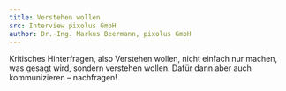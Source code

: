 ```yaml
---
title: Verstehen wollen
src: Interview pixolus GmbH
author: Dr.-Ing. Markus Beermann, pixolus GmbH
---
```

Kritisches Hinterfragen, also Verstehen wollen, nicht einfach nur machen, was gesagt wird, sondern verstehen wollen. Dafür dann aber auch kommunizieren – nachfragen!